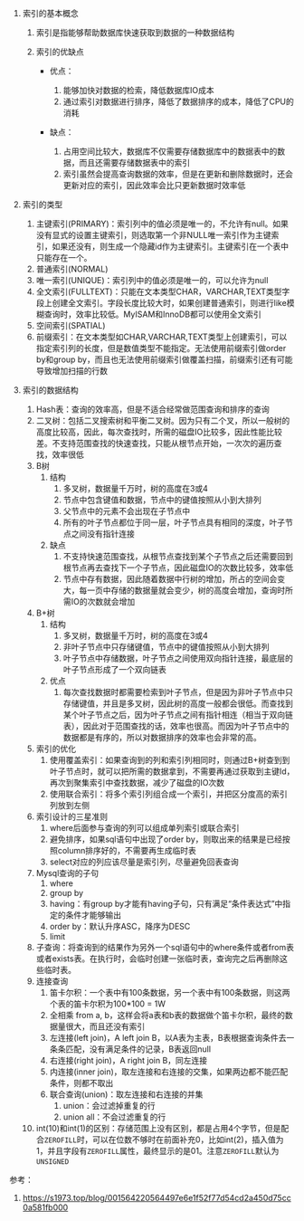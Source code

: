 1. 索引的基本概念

   1. 索引是指能够帮助数据库快速获取到数据的一种数据结构

   2. 索引的优缺点

      + 优点：
        1. 能够加快对数据的检索，降低数据库IO成本
        2. 通过索引对数据进行排序，降低了数据排序的成本，降低了CPU的消耗

      + 缺点：
        1. 占用空间比较大，数据库不仅需要存储数据库中的数据表中的数据，而且还需要存储数据表中的索引
        2. 索引虽然会提高查询数据的效率，但是在更新和删除数据时，还会更新对应的索引，因此效率会比只更新数据时效率低

2. 索引的类型

   1. 主键索引(PRIMARY)：索引列中的值必须是唯一的，不允许有null。如果没有显式的设置主键索引，则选取第一个非NULL唯一索引作为主键索引，如果还没有，则生成一个隐藏id作为主键索引。主键索引在一个表中只能存在一个。
   2. 普通索引(NORMAL)
   3. 唯一索引(UNIQUE)：索引列中的值必须是唯一的，可以允许为null
   4. 全文索引(FULLTEXT)：只能在文本类型CHAR，VARCHAR,TEXT类型字段上创建全文索引。字段长度比较大时，如果创建普通索引，则进行like模糊查询时，效率比较低。MyISAM和InnoDB都可以使用全文索引
   5. 空间索引(SPATIAL)
   6. 前缀索引：在文本类型如CHAR,VARCHAR,TEXT类型上创建索引，可以指定索引列的长度，但是数值类型不能指定。无法使用前缀索引做order by和group by，而且也无法使用前缀索引做覆盖扫描，前缀索引还有可能导致增加扫描的行数

3. 索引的数据结构

   1. Hash表：查询的效率高，但是不适合经常做范围查询和排序的查询
   2. 二叉树：包括二叉搜索树和平衡二叉树。因为只有二个叉，所以一般树的高度比较高，因此，每次查找时，所需的磁盘IO比较多，因此性能比较差。不支持范围查找的快速查找，只能从根节点开始，一次次的遍历查找，效率很低
   3. B树
      1. 结构
         1. 多叉树，数据量千万时，树的高度在3或4
         2. 节点中包含键值和数据，节点中的键值按照从小到大排列
         3. 父节点中的元素不会出现在子节点中
         4. 所有的叶子节点都位于同一层，叶子节点具有相同的深度，叶子节点之间没有指针连接
      2. 缺点
         1. 不支持快速范围查找，从根节点查找到某个子节点之后还需要回到根节点再去查找下一个子节点，因此磁盘IO的次数比较多，效率低
         2. 节点中存有数据，因此随着数据中行树的增加，所占的空间会变大，每一页中存储的数据量就会变少，树的高度会增加，查询时所需IO的次数就会增加
   4. B+树
      1. 结构
         1. 多叉树，数据量千万时，树的高度在3或4
         2. 非叶子节点中只存储键值，节点中的键值按照从小到大排列
         3. 叶子节点中存储数据，叶子节点之间使用双向指针连接，最底层的叶子节点形成了一个双向链表
      2. 优点
         1. 每次查找数据时都需要检索到叶子节点，但是因为非叶子节点中只存储键值，并且是多叉树，因此树的高度一般都会很低。而查找到某个叶子节点之后，因为叶子节点之间有指针相连（相当于双向链表），因此对于范围查找的话，效率也很高。而因为叶子节点中的数据都是有序的，所以对数据排序的效率也会非常的高。
   5. 索引的优化
      1. 使用覆盖索引：如果查询到的列和索引列相同时，则通过B+树查到到叶子节点时，就可以把所需的数据拿到，不需要再通过获取到主键Id，再次到聚集索引中查找数据，减少了磁盘的IO次数
      2. 使用联合索引：将多个索引列组合成一个索引，并把区分度高的索引列放到左侧
   6. 索引设计的三星准则
      1. where后面参与查询的列可以组成单列索引或联合索引
      2. 避免排序，如果sql语句中出现了order by，则取出来的结果是已经按照column排序好的，不需要再生成临时表
      3. select对应的列应该尽量是索引列，尽量避免回表查询
   7. Mysql查询的子句
      1. where
      2. group by
      3. having：有group by才能有having子句，只有满足“条件表达式”中指定的条件才能够输出
      4. order by：默认升序ASC，降序为DESC
      5. limit
   8. 子查询：将查询到的结果作为另外一个sql语句中的where条件或者from表或者exists表。在执行时，会临时创建一张临时表，查询完之后再删除这些临时表。
   9. 连接查询
      1. 笛卡尔积：一个表中有100条数据，另一个表中有100条数据，则这两个表的笛卡尔积为100*100 = 1W
      2. 全相乘 from a, b，这样会将a表和b表的数据做个笛卡尔积，最终的数据量很大，而且还没有索引
      3. 左连接(left join)，A left join B，以A表为主表，B表根据查询条件去一条条匹配，没有满足条件的记录，B表返回null
      4. 右连接(right join)，A right join B，同左连接
      5. 内连接(inner join)，取左连接和右连接的交集，如果两边都不能匹配条件，则都不取出
      6. 联合查询(union)：取左连接和右连接的并集
         1. union：会过滤掉重复的行
         2. union all：不会过滤重复的行
   10. int(10)和int(1)的区别：存储范围上没有区别，都是占用4个字节，但是配合`ZEROFILL`时，可以在位数不够时在前面补充0，比如int(2)，插入值为1，并且字段有`ZEROFILL`属性，最终显示的是01。注意`ZEROFILL`默认为`UNSIGNED`











参考： 

1. https://s1973.top/blog/001564220564497e6e1f52f77d54cd2a450d75cc0a581fb000